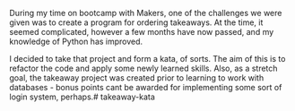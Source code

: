 During my time on bootcamp with Makers, one of the challenges we were given was to create a program for ordering takeaways. At the time, it seemed complicated, however a few months have now passed, and my knowledge of Python has improved.

I decided to take that project and form a kata, of sorts. The aim of this is to refactor the code and apply some newly learned skills. Also, as a stretch goal, the takeaway project was created prior to learning to work with databases - bonus points cant be awarded for implementing some sort of login system, perhaps.# takeaway-kata
